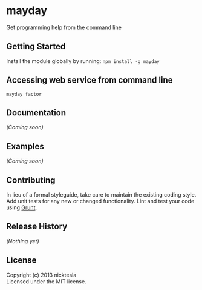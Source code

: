 # mayday 

Get programming help from the command line

## Getting Started
Install the module globally by running: `npm install -g mayday` 

## Accessing web service from command line
```
mayday factor
```

## Documentation
_(Coming soon)_

## Examples
_(Coming soon)_

## Contributing
In lieu of a formal styleguide, take care to maintain the existing coding style. Add unit tests for any new or changed functionality. Lint and test your code using [Grunt](http://gruntjs.com/).

## Release History
_(Nothing yet)_

## License
Copyright (c) 2013 nicktesla  
Licensed under the MIT license.

